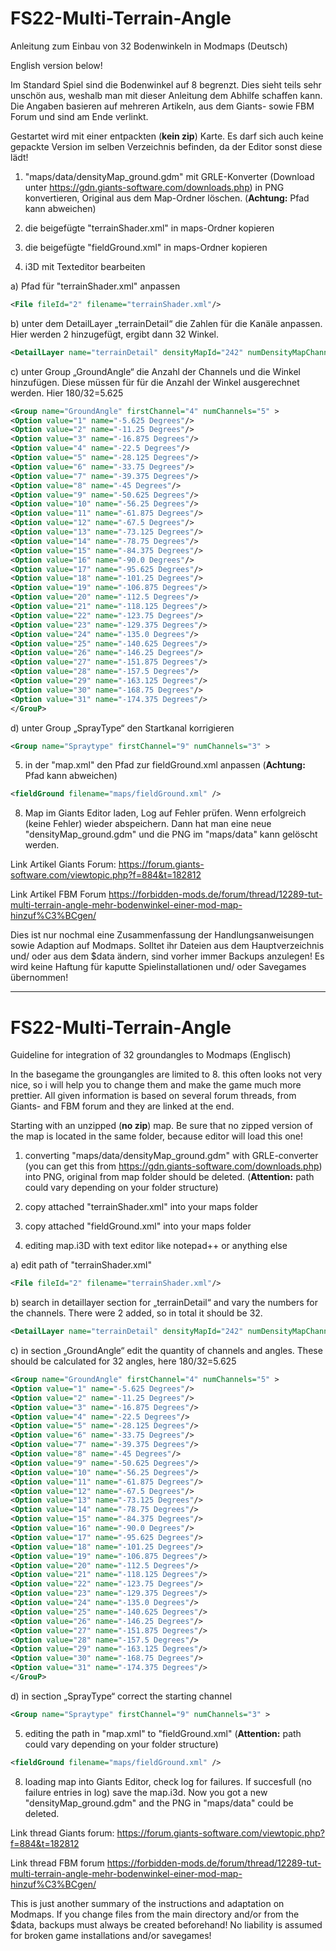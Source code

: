 # FS22-Multi-Terrain-Angle
Anleitung zum Einbau von 32 Bodenwinkeln in Modmaps (Deutsch)

English version below!

Im Standard Spiel sind die Bodenwinkel auf 8 begrenzt. Dies sieht teils sehr unschön aus, weshalb man mit dieser Anleitung dem Abhilfe schaffen kann. Die Angaben basieren auf mehreren Artikeln, aus dem Giants- sowie FBM Forum und sind am Ende verlinkt.

Gestartet wird mit einer entpackten (**kein zip**) Karte. Es darf sich auch keine gepackte Version im selben Verzeichnis befinden, da der Editor sonst diese lädt!

1) "maps/data/densityMap_ground.gdm" mit GRLE-Konverter (Download unter https://gdn.giants-software.com/downloads.php) in PNG konvertieren, Original aus dem Map-Ordner löschen. (**Achtung:** Pfad kann abweichen)

2) die beigefügte "terrainShader.xml" in maps-Ordner kopieren

3) die beigefügte "fieldGround.xml" in maps-Ordner kopieren

4) i3D mit Texteditor bearbeiten

a) Pfad für "terrainShader.xml" anpassen
```xml
<File fileId="2" filename="terrainShader.xml"/>
```
b) unter dem DetailLayer „terrainDetail“ die Zahlen für die Kanäle anpassen. Hier werden 2 hinzugefügt, ergibt dann 32 Winkel.
```xml
<DetailLayer name="terrainDetail" densityMapId="242" numDensityMapChannels="12" compressionChannels="12" cellSize="8" objectMask="16711935" decalLayer="1" viewDistance="75" blendOutDistance="5" densityMapShaderNames="blendMap;blendMap2" combinedValuesChannels="0 4 0;4 5 0;9 3 0">
```
c) unter Group „GroundAngle“ die Anzahl der Channels und die Winkel hinzufügen. Diese müssen für für die Anzahl der Winkel ausgerechnet werden. Hier 180/32=5.625

```xml
<Group name="GroundAngle" firstChannel="4" numChannels="5" >
<Option value="1" name="-5.625 Degrees"/>
<Option value="2" name="-11.25 Degrees"/>
<Option value="3" name="-16.875 Degrees"/>
<Option value="4" name="-22.5 Degrees"/>
<Option value="5" name="-28.125 Degrees"/>
<Option value="6" name="-33.75 Degrees"/>
<Option value="7" name="-39.375 Degrees"/>
<Option value="8" name="-45 Degrees"/>
<Option value="9" name="-50.625 Degrees"/>
<Option value="10" name="-56.25 Degrees"/>
<Option value="11" name="-61.875 Degrees"/>
<Option value="12" name="-67.5 Degrees"/>
<Option value="13" name="-73.125 Degrees"/>
<Option value="14" name="-78.75 Degrees"/>
<Option value="15" name="-84.375 Degrees"/>
<Option value="16" name="-90.0 Degrees"/>
<Option value="17" name="-95.625 Degrees"/>
<Option value="18" name="-101.25 Degrees"/>
<Option value="19" name="-106.875 Degrees"/>
<Option value="20" name="-112.5 Degrees"/>
<Option value="21" name="-118.125 Degrees"/>
<Option value="22" name="-123.75 Degrees"/>
<Option value="23" name="-129.375 Degrees"/>
<Option value="24" name="-135.0 Degrees"/>
<Option value="25" name="-140.625 Degrees"/>
<Option value="26" name="-146.25 Degrees"/>
<Option value="27" name="-151.875 Degrees"/>
<Option value="28" name="-157.5 Degrees"/>
<Option value="29" name="-163.125 Degrees"/>
<Option value="30" name="-168.75 Degrees"/>
<Option value="31" name="-174.375 Degrees"/>
</GrouP>
```
d) unter Group „SprayType“ den Startkanal korrigieren
```xml
<Group name="Spraytype" firstChannel="9" numChannels="3" >
```
5) in der "map.xml" den Pfad zur fieldGround.xml anpassen (**Achtung:** Pfad kann abweichen)
```xml
<fieldGround filename="maps/fieldGround.xml" />
```
8) Map im Giants Editor laden, Log auf Fehler prüfen. Wenn erfolgreich (keine Fehler) wieder abspeichern. Dann hat man eine neue "densityMap_ground.gdm" und die PNG im "maps/data" kann gelöscht werden.

Link Artikel Giants Forum:
https://forum.giants-software.com/viewtopic.php?f=884&t=182812

Link Artikel FBM Forum
https://forbidden-mods.de/forum/thread/12289-tut-multi-terrain-angle-mehr-bodenwinkel-einer-mod-map-hinzuf%C3%BCgen/

Dies ist nur nochmal eine Zusammenfassung der Handlungsanweisungen sowie Adaption auf Modmaps. Solltet ihr Dateien aus dem Hauptverzeichnis und/ oder aus dem $data ändern, sind vorher immer Backups anzulegen! Es wird keine Haftung für kaputte Spielinstallationen und/ oder Savegames übernommen!

_______________________________________________________________________

# FS22-Multi-Terrain-Angle
Guideline for integration of 32 groundangles to Modmaps (Englisch)

In the basegame the groungangles are limited to 8. this often looks not very nice, so i will help you to change them and make the game much more prettier. All given information is based on several forum threads, from Giants- and FBM forum and they are linked at the end.

Starting with an unzipped (**no zip**) map. Be sure that no zipped version of the map is located in the same folder, because editor will load this one!

1) converting "maps/data/densityMap_ground.gdm" with GRLE-converter (you can get this from https://gdn.giants-software.com/downloads.php) into PNG, original from map folder should be deleted. (**Attention:** path could vary depending on your folder structure)

2) copy attached "terrainShader.xml" into your maps folder

3) copy attached "fieldGround.xml" into your maps folder

4) editing map.i3D with text editor like notepad++ or anything else

a) edit path of "terrainShader.xml" 
```xml
<File fileId="2" filename="terrainShader.xml"/>
```
b) search in detaillayer section for „terrainDetail“ and vary the numbers for the channels. There were 2 added, so in total it should be 32.
```xml
<DetailLayer name="terrainDetail" densityMapId="242" numDensityMapChannels="12" compressionChannels="12" cellSize="8" objectMask="16711935" decalLayer="1" viewDistance="75" blendOutDistance="5" densityMapShaderNames="blendMap;blendMap2" combinedValuesChannels="0 4 0;4 5 0;9 3 0">
```
c) in section „GroundAngle“ edit the quantity of channels and angles. These should be calculated for 32 angles, here 180/32=5.625

```xml
<Group name="GroundAngle" firstChannel="4" numChannels="5" >
<Option value="1" name="-5.625 Degrees"/>
<Option value="2" name="-11.25 Degrees"/>
<Option value="3" name="-16.875 Degrees"/>
<Option value="4" name="-22.5 Degrees"/>
<Option value="5" name="-28.125 Degrees"/>
<Option value="6" name="-33.75 Degrees"/>
<Option value="7" name="-39.375 Degrees"/>
<Option value="8" name="-45 Degrees"/>
<Option value="9" name="-50.625 Degrees"/>
<Option value="10" name="-56.25 Degrees"/>
<Option value="11" name="-61.875 Degrees"/>
<Option value="12" name="-67.5 Degrees"/>
<Option value="13" name="-73.125 Degrees"/>
<Option value="14" name="-78.75 Degrees"/>
<Option value="15" name="-84.375 Degrees"/>
<Option value="16" name="-90.0 Degrees"/>
<Option value="17" name="-95.625 Degrees"/>
<Option value="18" name="-101.25 Degrees"/>
<Option value="19" name="-106.875 Degrees"/>
<Option value="20" name="-112.5 Degrees"/>
<Option value="21" name="-118.125 Degrees"/>
<Option value="22" name="-123.75 Degrees"/>
<Option value="23" name="-129.375 Degrees"/>
<Option value="24" name="-135.0 Degrees"/>
<Option value="25" name="-140.625 Degrees"/>
<Option value="26" name="-146.25 Degrees"/>
<Option value="27" name="-151.875 Degrees"/>
<Option value="28" name="-157.5 Degrees"/>
<Option value="29" name="-163.125 Degrees"/>
<Option value="30" name="-168.75 Degrees"/>
<Option value="31" name="-174.375 Degrees"/>
</GrouP>
```
d) in section „SprayType“ correct the starting channel
```xml
<Group name="Spraytype" firstChannel="9" numChannels="3" >
```
5) editing the path in "map.xml" to "fieldGround.xml" (**Attention:** path could vary depending on your folder structure)
```xml
<fieldGround filename="maps/fieldGround.xml" />
```
8) loading map into Giants Editor, check log for failures. If succesfull (no failure entries in log) save the map.i3d. Now you got a new "densityMap_ground.gdm" and the PNG in "maps/data" could be deleted.

Link thread Giants forum:
https://forum.giants-software.com/viewtopic.php?f=884&t=182812

Link thread FBM forum
https://forbidden-mods.de/forum/thread/12289-tut-multi-terrain-angle-mehr-bodenwinkel-einer-mod-map-hinzuf%C3%BCgen/

This is just another summary of the instructions and adaptation on Modmaps. If you change files from the main directory and/or from the $data, backups must always be created beforehand! No liability is assumed for broken game installations and/or savegames!

